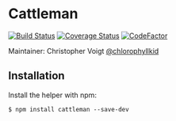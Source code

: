 Cattleman
=========
[![Build Status](https://travis-ci.com/chlorophyllkid/cattleman.svg?token=qmpg1mydzqWauNnCwB4W&branch=master)](https://travis-ci.com/chlorophyllkid/cattleman)
[![Coverage Status](https://coveralls.io/repos/github/chlorophyllkid/cattleman/badge.svg?branch=master)](https://coveralls.io/github/chlorophyllkid/cattleman?branch=master)
[![CodeFactor](https://www.codefactor.io/repository/github/chlorophyllkid/cattleman/badge)](https://www.codefactor.io/repository/github/chlorophyllkid/cattleman)

Maintainer: Christopher Voigt [@chlorophyllkid](https://twitter.com/chlorophyllkid)

Installation
------------
Install the helper with npm:
```shell
$ npm install cattleman --save-dev
```
